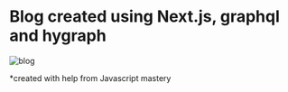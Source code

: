# Blog created using Next.js, graphql and hygraph

![blog](https://user-images.githubusercontent.com/69915632/198267526-3dae70dc-4c05-490f-9394-53407641d392.jpg)

*created with help from Javascript mastery 
